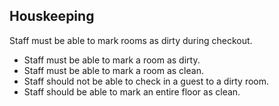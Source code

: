 ## Houskeeping

Staff must be able to mark rooms as dirty during checkout.

- Staff must be able to mark a room as dirty.
- Staff must be able to mark a room as clean.
- Staff should not be able to check in a guest to a dirty room.
- Staff should be able to mark an entire floor as clean.
